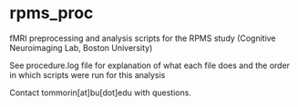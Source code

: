# rpms_proc
fMRI preprocessing and analysis scripts for the RPMS study (Cognitive Neuroimaging Lab, Boston University)

See procedure.log file for explanation of what each file does and the order in which scripts were run for this analysis

Contact tommorin[at]bu[dot]edu with questions.

